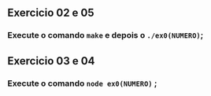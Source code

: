 ## Exercicio 02 e 05
### Execute o comando ```make``` e depois o ```./ex0(NUMERO)```;

## Exercicio 03 e 04
### Execute o comando ```node ex0(NUMERO)``` ;
